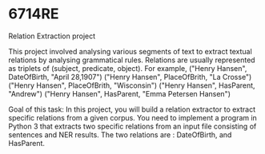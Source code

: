 # 6714RE
Relation Extraction project

This project involved analysing various segments of text to extract textual relations by analysing grammatical rules.
Relations are usually represented as triplets of (subject, predicate, object). For example,
("Henry Hansen", DateOfBirth, "April 28,1907")
("Henry Hansen", PlaceOfBrith, "La Crosse")
("Henry Hansen", PlaceOfBrith, "Wisconsin")
("Henry Hansen", HasParent, "Andrew")
("Henry Hansen", HasParent, "Emma Petersen Hansen")

Goal of this task:
In this project, you will build a relation extractor to extract specific relations from a
given corpus. You need to implement a program in Python 3 that extracts two specific relations from
an input file consisting of sentences and NER results. The two relations are : DateOfBirth,
and HasParent.

